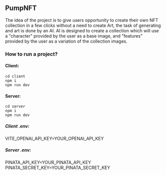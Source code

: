 ## PumpNFT

The idea of the project is to give users opportunity to create their
own NFT collection in a few clicks without a need to create Art,
the task of generating and art is done by an AI. AI is designed to
create a collection which will use a "character" provided by the
user as a base image, and "features" provided by the user as a
variation of the collection images.

### How to run a project?

#### Client:

```
cd client
npm i
npm run dev
```

#### Server:

```
cd server
npm i
npm run dev
```

##### Client .env:

VITE_OPENAI_API_KEY=YOUR_OPENAI_API_KEY

##### Server .env:

PINATA_API_KEY=YOUR_PINATA_API_KEY
PINATA_SECRET_KEY=YOUR_PINATA_SECRET_KEY
